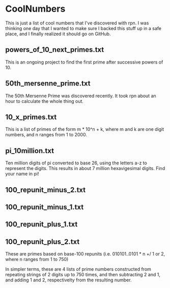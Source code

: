 # CoolNumbers

This is just a list of cool numbers that I've discovered with rpn.  I was thinking one day that I wanted to make sure I backed this stuff up in a safe place, and I finally realized it should go on GitHub.

## powers_of_10_next_primes.txt

This is an ongoing project to find the first prime after successive powers of 10.

## 50th_mersenne_prime.txt

The 50th Mersenne Prime was discovered recently.  It took rpn about an hour to calculate the whole thing out.

## 10_x_primes.txt

This is a list of primes of the form m * 10^n + k, where m and k are one digit numbers, and n ranges from 1 to 2000.

##  pi_10million.txt

Ten million digits of pi converted to base 26, using the letters a-z to represent the digits.  This results in about 7 million hexavigesimal digits.  Find your name in pi!

## 100_repunit_minus_2.txt
## 100_repunit_minus_1.txt
## 100_repunit_plus_1.txt
## 100_repunit_plus_2.txt

These are primes based on base-100 repunits (i.e. 010101..0101 * n +/ 1 or 2, where n ranges from 1 to 750)

In simpler terms, these are 4 lists of prime numbers constructed from repeating strings of 2 digits up to 750 times, and then subtracting 2 and 1, and adding 1 and 2, respectivelty from the resulting number.

